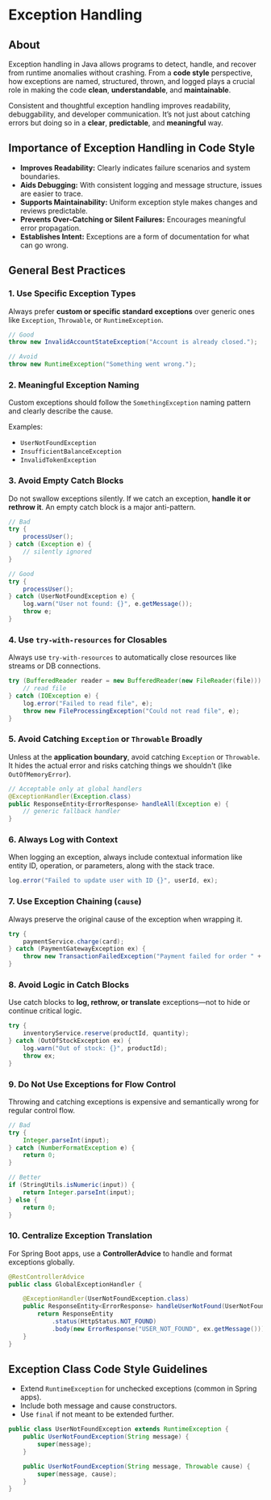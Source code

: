 # Exception Handling

## About

Exception handling in Java allows programs to detect, handle, and recover from runtime anomalies without crashing. From a **code style** perspective, how exceptions are named, structured, thrown, and logged plays a crucial role in making the code **clean**, **understandable**, and **maintainable**.

Consistent and thoughtful exception handling improves readability, debuggability, and developer communication. It’s not just about catching errors but doing so in a **clear**, **predictable**, and **meaningful** way.

## Importance of Exception Handling in Code Style

* **Improves Readability:** Clearly indicates failure scenarios and system boundaries.
* **Aids Debugging:** With consistent logging and message structure, issues are easier to trace.
* **Supports Maintainability:** Uniform exception style makes changes and reviews predictable.
* **Prevents Over-Catching or Silent Failures:** Encourages meaningful error propagation.
* **Establishes Intent:** Exceptions are a form of documentation for what can go wrong.

## General Best Practices

### 1. **Use Specific Exception Types**

Always prefer **custom or specific standard exceptions** over generic ones like `Exception`, `Throwable`, or `RuntimeException`.

```java
// Good
throw new InvalidAccountStateException("Account is already closed.");

// Avoid
throw new RuntimeException("Something went wrong.");
```

### 2. **Meaningful Exception Naming**

Custom exceptions should follow the `SomethingException` naming pattern and clearly describe the cause.

Examples:

* `UserNotFoundException`
* `InsufficientBalanceException`
* `InvalidTokenException`

### 3. **Avoid Empty Catch Blocks**

Do not swallow exceptions silently. If we catch an exception, **handle it or rethrow it**. An empty catch block is a major anti-pattern.

```java
// Bad
try {
    processUser();
} catch (Exception e) {
    // silently ignored
}

// Good
try {
    processUser();
} catch (UserNotFoundException e) {
    log.warn("User not found: {}", e.getMessage());
    throw e;
}
```

### 4. **Use `try-with-resources` for Closables**

Always use `try-with-resources` to automatically close resources like streams or DB connections.

```java
try (BufferedReader reader = new BufferedReader(new FileReader(file))) {
    // read file
} catch (IOException e) {
    log.error("Failed to read file", e);
    throw new FileProcessingException("Could not read file", e);
}
```

### 5. **Avoid Catching `Exception` or `Throwable` Broadly**

Unless at the **application boundary**, avoid catching `Exception` or `Throwable`. It hides the actual error and risks catching things we shouldn't (like `OutOfMemoryError`).

```java
// Acceptable only at global handlers
@ExceptionHandler(Exception.class)
public ResponseEntity<ErrorResponse> handleAll(Exception e) {
    // generic fallback handler
}
```

### 6. **Always Log with Context**

When logging an exception, always include contextual information like entity ID, operation, or parameters, along with the stack trace.

```java
log.error("Failed to update user with ID {}", userId, ex);
```

### 7. **Use Exception Chaining (`cause`)**

Always preserve the original cause of the exception when wrapping it.

```java
try {
    paymentService.charge(card);
} catch (PaymentGatewayException ex) {
    throw new TransactionFailedException("Payment failed for order " + orderId, ex);
}
```

### 8. **Avoid Logic in Catch Blocks**

Use catch blocks to **log, rethrow, or translate** exceptions—not to hide or continue critical logic.

```java
try {
    inventoryService.reserve(productId, quantity);
} catch (OutOfStockException ex) {
    log.warn("Out of stock: {}", productId);
    throw ex;
}
```

### 9. **Do Not Use Exceptions for Flow Control**

Throwing and catching exceptions is expensive and semantically wrong for regular control flow.

```java
// Bad
try {
    Integer.parseInt(input);
} catch (NumberFormatException e) {
    return 0;
}

// Better
if (StringUtils.isNumeric(input)) {
    return Integer.parseInt(input);
} else {
    return 0;
}
```

### 10. **Centralize Exception Translation**

For Spring Boot apps, use a **ControllerAdvice** to handle and format exceptions globally.

```java
@RestControllerAdvice
public class GlobalExceptionHandler {

    @ExceptionHandler(UserNotFoundException.class)
    public ResponseEntity<ErrorResponse> handleUserNotFound(UserNotFoundException ex) {
        return ResponseEntity
            .status(HttpStatus.NOT_FOUND)
            .body(new ErrorResponse("USER_NOT_FOUND", ex.getMessage()));
    }
}
```

## Exception Class Code Style Guidelines

* Extend `RuntimeException` for unchecked exceptions (common in Spring apps).
* Include both message and cause constructors.
* Use `final` if not meant to be extended further.

```java
public class UserNotFoundException extends RuntimeException {
    public UserNotFoundException(String message) {
        super(message);
    }

    public UserNotFoundException(String message, Throwable cause) {
        super(message, cause);
    }
}
```

